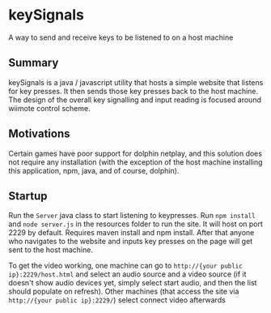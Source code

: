 # keySignals
A way to send and receive keys to be listened to on a host machine

## Summary
keySignals is a java / javascript utility that hosts a simple website that listens for key presses. It then sends those key presses back to the host machine. The design of the overall key signalling and input reading is focused around wiimote control scheme. 

## Motivations
Certain games have poor support for dolphin netplay, and this solution does not require any installation (with the exception of the host machine installing this application, npm, java, and of course, dolphin). 

## Startup
Run the `Server` java class to start listening to keypresses. Run `npm install` and `node server.js` in the resources folder to run the site. It will host on port 2229 by default. Requires maven install and npm install. After that anyone who navigates to the website and inputs key presses on the page will get sent to the host machine.

To get the video working, one machine can go to `http://{your public ip}:2229/host.html` and select an audio source and a video source (if it doesn't show audio devices yet, simply select start audio, and then the list should populate on refresh).
Other machines (that access the site via `http://{your public ip}:2229/`) select connect video afterwards
